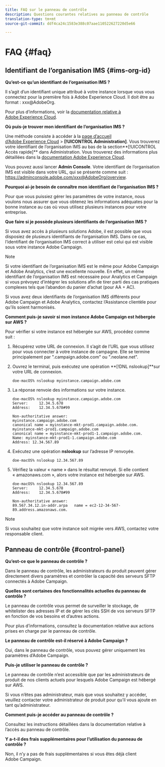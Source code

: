 ```yaml
---
title: FAQ sur le panneau de contrôle
description: Questions courantes relatives au panneau de contrôle
translation-type: tm+mt
source-git-commit: ddf4ca24c1583e388c07aae110522627220d5e66

---
```



# FAQ {#faq}

## Identifiant de l’organisation IMS {#ims-org-id}

**Qu’est-ce qu’un identifiant de l’organisation IMS ?**

Il s’agit d’un identifiant unique attribué à votre instance lorsque vous vous connectez pour la première fois à Adobe Experience Cloud. Il doit être au format : xxx@AdobeOrg.

Pour plus d’informations, voir la [documentation relative à Adobe Experience Cloud](https://marketing.adobe.com/resources/help/en_US/mcloud/organizations.html).

**Où puis-je trouver mon identifiant de l’organisation IMS ?**

Une méthode consiste à accéder à la [page d’accueil d’Adobe Experience Cloud](https://experiencecloud.adobe.com/) > **[!UICONTROL Administration]**. Vous trouverez votre identifiant de l’organisation IMS au bas de la section**[!UICONTROL  Accès rapide]** dans Administration. Vous trouverez des informations plus détaillées dans la [documentation Adobe Experience Cloud](https://marketing.adobe.com/resources/help/en_US/mcloud/organizations.html).

Vous pouvez aussi lancer **Admin Console**. Votre identifiant de l’organisation IMS est visible dans votre URL, qui se présente comme suit : https://adminconsole.adobe.com/xxx@AdobeOrg/overview.

**Pourquoi ai-je besoin de connaître mon identifiant de l’organisation IMS ?**

Pour que vous puissiez gérer les paramètres de votre instance, nous voulons nous assurer que vous obtenez les informations adéquates pour la bonne instance au cas où vous utilisez plusieurs instances pour votre entreprise.

**Que faire si je possède plusieurs identifiants de l’organisation IMS ?**

Si vous avez accès à plusieurs solutions Adobe, il est possible que vous disposiez de plusieurs identifiants de l’organisation IMS. Dans ce cas, l’identifiant de l’organisation IMS correct à utiliser est celui qui est visible sous votre instance Adobe Campaign.

>[!NOTE]
>
>Si votre identifiant de l’organisation IMS est le même pour Adobe Campaign et Adobe Analytics, c’est une excellente nouvelle. En effet, un même identifiant de l’organisation IMS est nécessaire pour Analytics et Campaign si vous prévoyez d’intégrer les solutions afin de tirer parti des cas pratiques complexes tels que l’abandon du panier d’achat (pour AA + AC).
>
>Si vous avez deux identifiants de l’organisation IMS différents pour Adobe Campaign et Adobe Analytics, contactez l’Assistance clientèle pour qu’ils soient harmonisés.

**Comment puis-je savoir si mon instance Adobe Campaign est hébergée sur AWS ?**

Pour vérifier si votre instance est hébergée sur AWS, procédez comme suit :

1. Récupérez votre URL de connexion. Il s’agit de l’URL que vous utilisez pour vous connecter à votre instance de campagne. Elle se termine principalement par &quot;.campaign.adobe.com&quot; ou &quot;.neolane.net&quot;.
1. Ouvrez le terminal, puis exécutez une opération **[!DNL nslookup]**sur votre URL de connexion.

   `doe-macOS% nslookup myinstance.campaign.adobe.com`

1. La réponse renvoie des informations sur votre instance.

   ```
   doe-macOS% nslookup myinstance.campaign.adobe.com
   Server:     12.34.5.678
   Address:    12.34.5.678#99
   
   Non-authoritative answer:
   myinstance.campaign.adobe.com
   canonical name = myinstance-mkt-prod1.campaign.adobe.com.
   myinstance-mkt-prod1.campaign.adobe.com
   canonical name = myinstance-mkt-prod1-1.campaign.adobe.com.
   Name: myinstance-mkt-prod1-1.campaign.adobe.com
   Address: 12.34.567.89
   ```

1. Exécutez une opération **nslookup** sur l’adresse IP renvoyée.

   `doe-macOS% nslookup 12.34.567.89`

1. Vérifiez la valeur « name » dans le résultat renvoyé. Si elle contient « amazonaws.com », alors votre instance est hébergée sur AWS.

   ```
   doe-macOS% nslookup 12.34.567.89
   Server:     12.34.5.678
   Address:    12.34.5.678#99
   
   Non-authoritative answer:
   89.567.34.12.in-addr.arpa   name = ec2-12-34-567-89.address.amazonaws.com.
   ```

>[!NOTE]
>
>Si vous souhaitez que votre instance soit migrée vers AWS, contactez votre responsable client.

## Panneau de contrôle {#control-panel}

**Qu’est-ce que le panneau de contrôle ?**

Dans le panneau de contrôle, les administrateurs du produit peuvent gérer directement divers paramètres et contrôler la capacité des serveurs SFTP connectés à Adobe Campaign.

**Quelles sont certaines des fonctionnalités actuelles du panneau de contrôle ?**


Le panneau de contrôle vous permet de surveiller le stockage, de whitelister des adresses IP et de gérer les clés SSH de vos serveurs SFTP en fonction de vos besoins et d’autres actions.

Pour plus d’informations, consultez la documentation relative aux actions prises en charge par le panneau de contrôle.

**Le panneau de contrôle est-il réservé à Adobe Campaign ?**

Oui, dans le panneau de contrôle, vous pouvez gérer uniquement les paramètres d’Adobe Campaign.

**Puis-je utiliser le panneau de contrôle ?**

Le panneau de contrôle n’est accessible que par les administrateurs de produit de nos clients actuels pour lesquels Adobe Campaign est hébergé sur AWS.

Si vous n’êtes pas administrateur, mais que vous souhaitez y accéder, veuillez contacter votre administrateur de produit pour qu’il vous ajoute en tant qu’administrateur.

**Comment puis-je accéder au panneau de contrôle ?**

Consultez les instructions détaillées dans la documentation relative à l’accès au panneau de contrôle.

**Y a-t-il des frais supplémentaires pour l’utilisation du panneau de contrôle ?**

Non, il n’y a pas de frais supplémentaires si vous êtes déjà client Adobe Campaign.
